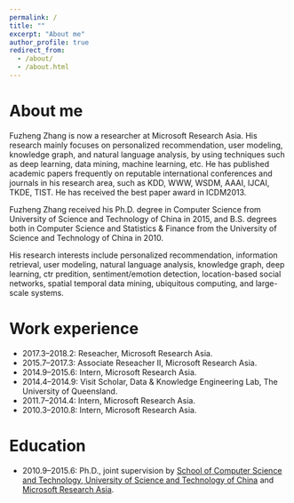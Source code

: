 ```yaml
---
permalink: /
title: ""
excerpt: "About me"
author_profile: true
redirect_from: 
  - /about/
  - /about.html
---
```


About me
======
Fuzheng Zhang is now a researcher at Microsoft Research Asia. His research mainly focuses on personalized recommendation, user modeling, knowledge graph, and natural language analysis, by using techniques such as deep learning, data mining, machine learning, etc. He has published academic papers frequently on reputable international conferences and journals in his research area, such as KDD, WWW, WSDM, AAAI, IJCAI, TKDE, TIST. He has received the best paper award in ICDM2013.

Fuzheng Zhang received his Ph.D. degree in Computer Science from University of Science and Technology of China in 2015, and B.S. degrees both in Computer Science and Statistics & Finance from the University of Science and Technology of China in 2010.

His research interests include personalized recommendation, information retrieval, user modeling, natural language analysis, knowledge graph, deep learning, ctr predition, sentiment/emotion detection, location-based social networks, spatial temporal data mining, ubiquitous computing, and large-scale systems.


Work experience
======
* 2017.3–2018.2:  Reseacher, Microsoft Research Asia.
* 2015.7–2017.3:  Associate Reseacher II, Microsoft Research Asia.
* 2014.9–2015.6:  Intern, Microsoft Research Asia.
* 2014.4–2014.9:  Visit Scholar, Data & Knowledge Engineering Lab, The University of Queensland.
* 2011.7–2014.4:  Intern, Microsoft Research Asia.
* 2010.3–2010.8:  Intern, Microsoft Research Asia.


Education
======
* 2010.9–2015.6:  Ph.D., joint supervision by [School of Computer Science and Technology, University of Science and Technology of China](http://www.ustc.edu.cn/) and [Microsoft Research Asia](https://www.msra.cn/).